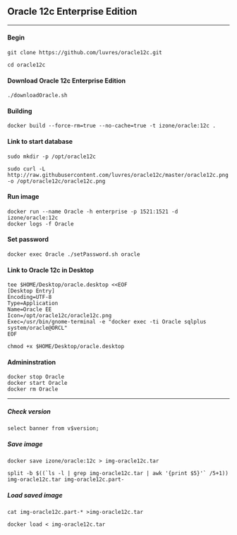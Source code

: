 ## Oracle 12c Enterprise Edition
-----
#### Begin
```
git clone https://github.com/luvres/oracle12c.git

cd oracle12c
```
#### Download Oracle 12c Enterprise Edition
```
./downloadOracle.sh
```
#### Building
```
docker build --force-rm=true --no-cache=true -t izone/oracle:12c .
```
#### Link to start database
```
sudo mkdir -p /opt/oracle12c

sudo curl -L http://raw.githubusercontent.com/luvres/oracle12c/master/oracle12c.png -o /opt/oracle12c/oracle12c.png
```
#### Run image
```
docker run --name Oracle -h enterprise -p 1521:1521 -d izone/oracle:12c
docker logs -f Oracle
```
#### Set password
```
docker exec Oracle ./setPassword.sh oracle
```
#### Link to Oracle 12c in Desktop
```
tee $HOME/Desktop/oracle.desktop <<EOF
[Desktop Entry]
Encoding=UTF-8
Type=Application
Name=Oracle EE
Icon=/opt/oracle12c/oracle12c.png
Exec=/usr/bin/gnome-terminal -e "docker exec -ti Oracle sqlplus system/oracle@ORCL"
EOF

chmod +x $HOME/Desktop/oracle.desktop
```
#### Admininstration
```
docker stop Oracle
docker start Oracle
docker rm Oracle
```
-----
##### Check version
```
select banner from v$version;
```
##### Save image
```
docker save izone/oracle:12c > img-oracle12c.tar

split -b $((`ls -l | grep img-oracle12c.tar | awk '{print $5}'` /5+1)) img-oracle12c.tar img-oracle12c.part-
```
##### Load saved image
```
cat img-oracle12c.part-* >img-oracle12c.tar

docker load < img-oracle12c.tar
```
